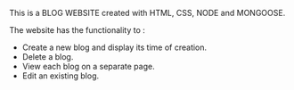 This is a BLOG WEBSITE created with HTML, CSS, NODE and MONGOOSE.

The website has the functionality to :
 - Create a new blog and display its time of creation.
 - Delete a blog.
 - View each blog on a separate page.
 - Edit an existing blog.
